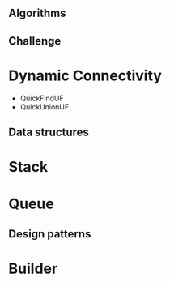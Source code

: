 ## Algorithms

## Challenge

# Dynamic Connectivity

- QuickFindUF
- QuickUnionUF


## Data structures

# Stack
# Queue

## Design patterns

# Builder

